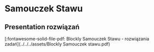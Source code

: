 # Samouczek Stawu

## Presentation rozwiązań

[:fontawesome-solid-file-pdf: Blockly Samouczek Stawu - rozwiązania zadań](../../../assets/Blockly Samouczek stawu.pdf)
